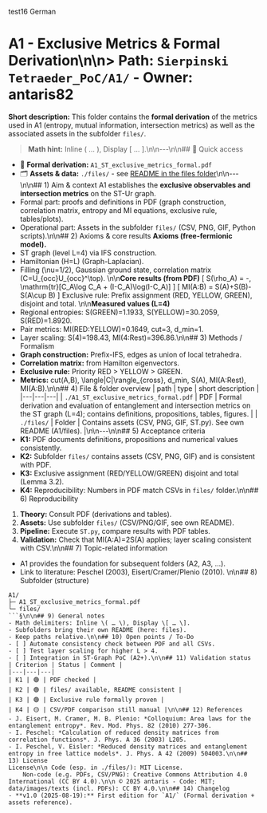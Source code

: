 test16 German
# A1 - Exclusive Metrics & Formal Derivation\n\n> **Path:** `Sierpinski Tetraeder_PoC/A1/` - **Owner:** antaris82
**Short description:** This folder contains the **formal derivation** of the metrics used in A1 (entropy, mutual information, intersection metrics) as well as the associated assets in the subfolder `files/`.
> **Math hint:** Inline \( … \), Display \[ … \].\n\n---\n\n## 🔗 Quick access
- 📄 **Formal derivation:** `A1_ST_exclusive_metrics_formal.pdf`
- 🗂 **Assets & data:** `./files/` - see [README in the files folder](./files/README.md)\n\n---\n\n## 1) Aim & context
A1 establishes the **exclusive observables and intersection metrics** on the ST-Ur graph.  
- Formal part: proofs and definitions in PDF (graph construction, correlation matrix, entropy and MI equations, exclusive rule, tables/plots).  
- Operational part: Assets in the subfolder `files/` (CSV, PNG, GIF, Python scripts).\n\n## 2) Axioms & core results
**Axioms (free-fermionic model).**
- ST graph (level L=4) via IFS construction.  
- Hamiltonian \(H=L\) (Graph-Laplacian).  
- Filling \(\nu=1/2\), Gaussian ground state, correlation matrix \(C=U_{occ}U_{occ}^\top\).  \n\n**Core results (from PDF)**
\[ S(\rho_A) = -\, \mathrm{tr}[C_A\log C_A + (I-C_A)\log(I-C_A)] \]
\[ MI(A:B) = S(A)+S(B)-S(A\cup B) \]
Exclusive rule: Prefix assignment (RED, YELLOW, GREEN), disjoint and total.  \n\n**Measured values (L=4)**
- Regional entropies: S(GREEN)=1.1933, S(YELLOW)=30.2059, S(RED)=1.8920.
- Pair metrics: MI(RED:YELLOW)=0.1649, cut=3, d_min=1.
- Layer scaling: S(4)=198.43, MI(4:Rest)=396.86.\n\n## 3) Methods / Formalism
- **Graph construction:** Prefix-IFS, edges as union of local tetrahedra.  
- **Correlation matrix:** from Hamilton eigenvectors.  
- **Exclusive rule:** Priority RED > YELLOW > GREEN.  
- **Metrics:** cut(A,B), \langle|C|\rangle_{cross}, d_min, S(A), MI(A:Rest), MI(A:B).\n\n## 4) File & folder overview
| path | type | short description |
|---|---|---|
| `./A1_ST_exclusive_metrics_formal.pdf` | PDF | Formal derivation and evaluation of entanglement and intersection metrics on the ST graph (L=4); contains definitions, propositions, tables, figures. |
| `./files/` | Folder | Contains assets (CSV, PNG, GIF, ST.py). See own README (A1/files). |\n\n---\n\n## 5) Acceptance criteria
- **K1:** PDF documents definitions, propositions and numerical values consistently.  
- **K2:** Subfolder `files/` contains assets (CSV, PNG, GIF) and is consistent with PDF.  
- **K3:** Exclusive assignment (RED/YELLOW/GREEN) disjoint and total (Lemma 3.2).  
- **K4:** Reproducibility: Numbers in PDF match CSVs in `files/` folder.\n\n## 6) Reproducibility
1. **Theory:** Consult PDF (derivations and tables).  
2. **Assets:** Use subfolder `files/` (CSV/PNG/GIF, see own README).  
3. **Pipeline:** Execute `ST.py`, compare results with PDF tables.  
4. **Validation:** Check that MI(A:A)=2S(A) applies; layer scaling consistent with CSV.\n\n## 7) Topic-related information
- A1 provides the foundation for subsequent folders (A2, A3, ...).  
- Link to literature: Peschel (2003), Eisert/Cramer/Plenio (2010).  \n\n## 8) Subfolder (structure)
```
A1/
├─ A1_ST_exclusive_metrics_formal.pdf
└─ files/
```§\n\n## 9) General notes
- Math delimiters: Inline \( … \), Display \[ … \].
- Subfolders bring their own README (here: files).  
- Keep paths relative.\n\n## 10) Open points / To-Do
- [ ] Automate consistency check between PDF and all CSVs.  
- [ ] Test layer scaling for higher L > 4.  
- [ ] Integration in ST-Graph PoC (A2+).\n\n## 11) Validation status
| Criterion | Status | Comment |
|---|---|---|
| K1 | 🟢 | PDF checked |
| K2 | 🟢 | files/ available, README consistent |
| K3 | 🟢 | Exclusive rule formally proven |
| K4 | 🟡 | CSV/PDF comparison still manual |\n\n## 12) References
- J. Eisert, M. Cramer, M. B. Plenio: *Colloquium: Area laws for the entanglement entropy*. Rev. Mod. Phys. 82 (2010) 277-306.
- I. Peschel: *Calculation of reduced density matrices from correlation functions*. J. Phys. A 36 (2003) L205.  
- I. Peschel, V. Eisler: *Reduced density matrices and entanglement entropy in free lattice models*. J. Phys. A 42 (2009) 504003.\n\n## 13) License
License\n\n Code (esp. in ./files/): MIT License.
    Non-code (e.g. PDFs, CSV/PNG): Creative Commons Attribution 4.0 International (CC BY 4.0).\n\n © 2025 antaris - Code: MIT; data/images/texts (incl. PDFs): CC BY 4.0.\n\n## 14) Changelog
- **v1.0 (2025-08-19):** First edition for `A1/` (Formal derivation + assets reference).
